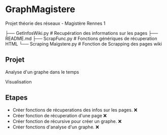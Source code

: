 # GraphMagistere
Projet théorie des réseaux - Magistère Rennes 1

├── GetInfosWiki.py # Recupération des informations sur les pages
├── README.md
├── ScrapFunc.py # Fonctions génériques de récuperation HTML
└── Scraping Maigstere.py # Fonction de Scrapping des pages wiki

## Projet

Analyse d'un graphe dans le temps

Visualisation


## Etapes

- Créer fonctions de récuperations des infos sur les pages. ❌
- Créer fonction de récuperation d'une page ❌
- Créer fonction de récursive pour créer un graphe. ❌
- Créer fonctions d'analyse d'un graphe. ❌


